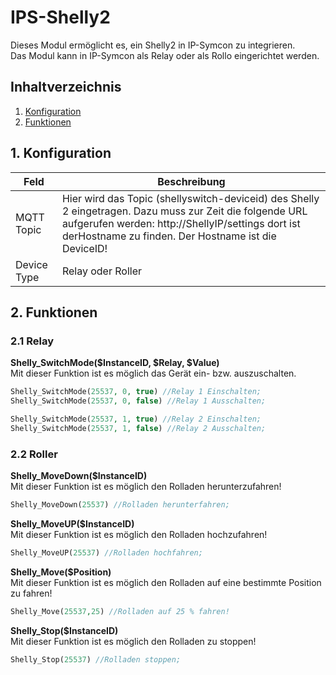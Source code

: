 # IPS-Shelly2
   Dieses Modul ermöglicht es, ein Shelly2 in IP-Symcon zu integrieren.\
   Das Modul kann in IP-Symcon als Relay oder als Rollo eingerichtet werden.
     
   ## Inhaltverzeichnis
   1. [Konfiguration](#1-konfiguration)
   2. [Funktionen](#2-funktionen)
   
   ## 1. Konfiguration
   
   Feld | Beschreibung
   ------------ | -------------
   MQTT Topic | Hier wird das Topic (shellyswitch-deviceid) des Shelly 2 eingetragen. Dazu muss zur Zeit die folgende URL aufgerufen werden: http://ShellyIP/settings dort ist derHostname zu finden. Der Hostname ist die DeviceID!
   Device Type | Relay oder Roller
   
   ## 2. Funktionen
   
   ### 2.1 Relay
   
   **Shelly_SwitchMode($InstanceID, $Relay, $Value)**\
   Mit dieser Funktion ist es möglich das Gerät ein- bzw. auszuschalten.
   ```php
   Shelly_SwitchMode(25537, 0, true) //Relay 1 Einschalten;
   Shelly_SwitchMode(25537, 0, false) //Relay 1 Ausschalten;
   
   Shelly_SwitchMode(25537, 1, true) //Relay 2 Einschalten;
   Shelly_SwitchMode(25537, 1, false) //Relay 2 Ausschalten;
   ```
   
  ### 2.2 Roller
  
  **Shelly_MoveDown($InstanceID)**\
  Mit dieser Funktion ist es möglich den Rolladen herunterzufahren!
  ```php
  Shelly_MoveDown(25537) //Rolladen herunterfahren;
  ```
  
  **Shelly_MoveUP($InstanceID)**\
  Mit dieser Funktion ist es möglich den Rolladen hochzufahren!
  ```php
  Shelly_MoveUP(25537) //Rolladen hochfahren;
  ```
  **Shelly_Move($Position)**\
  Mit dieser Funktion ist es möglich den Rolladen auf eine bestimmte Position zu fahren!
  ```php
  Shelly_Move(25537,25) //Rolladen auf 25 % fahren!
  ```
  
  **Shelly_Stop($InstanceID)**\
  Mit dieser Funktion ist es möglich den Rolladen zu stoppen!
  ```php
  Shelly_Stop(25537) //Rolladen stoppen;
  ```